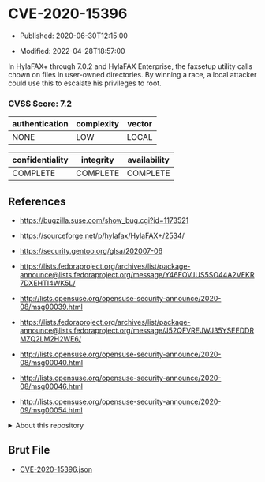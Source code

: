 # CVE-2020-15396

- Published: 2020-06-30T12:15:00

- Modified: 2022-04-28T18:57:00

In HylaFAX+ through 7.0.2 and HylaFAX Enterprise, the faxsetup utility calls chown on files in user-owned directories. By winning a race, a local attacker could use this to escalate his privileges to root.

### CVSS Score: **7.2**

| authentication | complexity | vector |
| --- | --- | --- |
| NONE | LOW | LOCAL |

| confidentiality | integrity | availability |
| --- | --- | --- |
| COMPLETE | COMPLETE | COMPLETE |

## References

* https://bugzilla.suse.com/show_bug.cgi?id=1173521

* https://sourceforge.net/p/hylafax/HylaFAX+/2534/

* https://security.gentoo.org/glsa/202007-06

* https://lists.fedoraproject.org/archives/list/package-announce@lists.fedoraproject.org/message/Y46FOVJUS5SO44A2VEKR7DXEHTI4WK5L/

* http://lists.opensuse.org/opensuse-security-announce/2020-08/msg00039.html

* https://lists.fedoraproject.org/archives/list/package-announce@lists.fedoraproject.org/message/J52QFVREJWJ35YSEEDDRMZQ2LM2H2WE6/

* http://lists.opensuse.org/opensuse-security-announce/2020-08/msg00040.html

* http://lists.opensuse.org/opensuse-security-announce/2020-08/msg00046.html

* http://lists.opensuse.org/opensuse-security-announce/2020-09/msg00054.html

<details>
<summary>About this repository</summary> 

  This repository is part of the project [Live Hack CVE](https://github.com/Live-Hack-CVE). Main website can be found [www.live-hack.org](https://www.live-hack.org) 
  
  Made by [Sn0wAlice](https://github.com/Sn0wAlice) for the people that care about security and need to have a feed of the latest CVEs. Hope you enjoy it, don't forget to star the repo and follow me on [Twitter](https://twitter.com/Sn0wAlice) and [Github](https://github.com/Sn0wAlice). And that is my [personnal website](https://www.alice-snow.me/)

  - [Home Page](https://github.com/Live-Hack-CVE)
  - [Framework](https://github.com/Live-Hack-CVE/cve-framework)
  - [CVE database](https://github.com/Live-Hack-CVE/full_database)
  - [Changelog](https://github.com/Live-Hack-CVE/Changelog)
</details>

## Brut File

* [CVE-2020-15396.json](https://raw.githubusercontent.com/Live-Hack-CVE/full_database/main/cves/2020/CVE-2020-15396.json)

